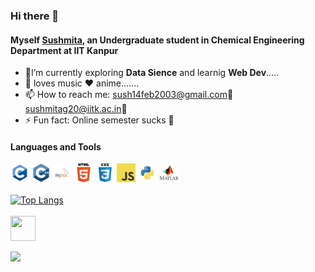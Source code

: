 ### Hi there 👋


#### Myself [Sushmita](github.com/sush14feb), an Undergraduate student in Chemical Engineering Department at IIT Kanpur

- 🌱I’m currently exploring **Data Sience** and learnig **Web Dev**.....
- 💜 loves music ❤ anime.......
- 📫 How to reach me: sush14feb2003@gmail.com:email: sushmitag20@iitk.ac.in:e-mail:
- ⚡ Fun fact: Online semester sucks :slightly_smiling_face:
#### Languages and Tools
<code><img height="30" src = "https://raw.githubusercontent.com/github/explore/80688e429a7d4ef2fca1e82350fe8e3517d3494d/topics/c/c.png"></code>
<code><img height="30" src = "https://raw.githubusercontent.com/github/explore/80688e429a7d4ef2fca1e82350fe8e3517d3494d/topics/cpp/cpp.png"></code>
<code><img height="30" src = "https://raw.githubusercontent.com/github/explore/80688e429a7d4ef2fca1e82350fe8e3517d3494d/topics/mysql/mysql.png"></code>
<code><img height="30" src = "https://raw.githubusercontent.com/github/explore/80688e429a7d4ef2fca1e82350fe8e3517d3494d/topics/html/html.png"></code>
<code><img height="30" src = "https://raw.githubusercontent.com/github/explore/80688e429a7d4ef2fca1e82350fe8e3517d3494d/topics/css/css.png"></code>
<code><img height="30" src = "https://raw.githubusercontent.com/github/explore/80688e429a7d4ef2fca1e82350fe8e3517d3494d/topics/javascript/javascript.png"></code>
<code><img height="30" src = "https://raw.githubusercontent.com/github/explore/80688e429a7d4ef2fca1e82350fe8e3517d3494d/topics/python/python.png"></code>
<code><img height="30" src = "https://raw.githubusercontent.com/github/explore/80688e429a7d4ef2fca1e82350fe8e3517d3494d/topics/matlab/matlab.png"></code>
<br>
<br>
[![Top Langs](https://github-readme-stats.vercel.app/api/top-langs/?username=sush14feb&theme=radical)](https://github.com/anuraghazra/github-readme-stats.vercel.api/top-langs?username=sush14feb)
 <br>
 <br>
<img src = "https://res.cloudinary.com/practicaldev/image/fetch/s--cm4PWdMq--/c_limit,f_auto,fl_progressive,q_80,w_375/https://dev-to-uploads.s3.amazonaws.com/uploads/badge/badge_image/131/hacktoberfest-2021-badge.png" width=40 height=40>
 
![](https://komarev.com/ghpvc/?username=sush14feb&style=round)
